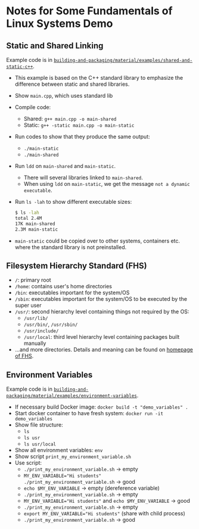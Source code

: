 # Notes for Some Fundamentals of Linux Systems Demo

## Static and Shared Linking

Example code is in [`building-and-packaging/material/examples/shared-and-static-c++`](https://github.com/Simulation-Software-Engineering/Lecture-Material/tree/main/03_building_and_packaging/examples/shared-and-static-c++).

- This example is based on the C++ standard library to emphasize the difference between static and shared libraries.
- Show `main.cpp`, which uses standard lib
- Compile code:
    - Shared: `g++ main.cpp -o main-shared`
    - Static: `g++ -static main.cpp -o main-static`
- Run codes to show that they produce the same output:
    - `./main-static`
    - `./main-shared`
- Run `ldd` on `main-shared` and `main-static`.
    - There will several libraries linked to `main-shared`.
    - When using `ldd` on `main-static`, we get the message `not a dynamic executable`.
- Run `ls -lah` to show different executable sizes:

  ```bash
  $ ls -lah
  total 2.4M
  17K main-shared
  2.3M main-static
  ```

- `main-static` could be copied over to other systems, containers etc. where the standard library is not preinstalled.

## Filesystem Hierarchy Standard (FHS)

- `/`: primary root
- `/home`: contains user's home directories
- `/bin`: executables important for the system/OS
- `/sbin`: executables important for the system/OS to be executed by the super user
- `/usr/`: second hierarchy level containing things not required by the OS:
    - `/usr/lib/`
    - `/usr/bin/`, `/usr/sbin/`
    - `/usr/include/`
    - `/usr/local`: third level hierarchy level containing packages built manually
- ...and more directories. Details and meaning can be found on [homepage of FHS](https://refspecs.linuxfoundation.org/fhs.shtml).

## Environment Variables

Example code is in [`building-and-packaging/material/examples/environment-variables`](https://github.com/Simulation-Software-Engineering/Lecture-Material/tree/main/03_building_and_packaging/examples/environment-variables).

- If necessary build Docker image: `docker build -t "demo_variables" .`
- Start docker container to have fresh system: `docker run -it demo_variables`
- Show file structure:
    - `ls`
    - `ls usr`
    - `ls usr/local`
- Show all environment variables: `env`
- Show script `print_my_environment_variable.sh`
- Use script:
    - `./print_my_environment_variable.sh` -> empty
    - `MY_ENV_VARIABLE="Hi students" ./print_my_environment_variable.sh` -> good
    - `echo $MY_ENV_VARIABLE` -> empty (dereference variable)
    - `./print_my_environment_variable.sh` -> empty
    - `MY_ENV_VARIABLE="Hi students"` and `echo $MY_ENV_VARIABLE` -> good
    - `./print_my_environment_variable.sh` -> empty
    - `export MY_ENV_VARIABLE="Hi students"` (share with child process)
    - `./print_my_environment_variable.sh` -> good
